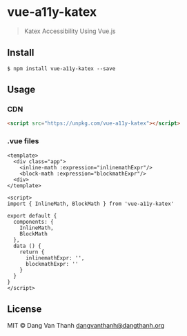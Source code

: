 # vue-a11y-katex

> Katex Accessibility Using Vue.js

## Install

```
$ npm install vue-a11y-katex --save
```

## Usage

### CDN

```html
<script src="https://unpkg.com/vue-a11y-katex"></script>
```

### .vue files

```vue
<template>
  <div class="app">
    <inline-math :expression="inlinemathExpr"/>
    <block-math :expression="blockmathExpr"/>
  <div>
</template>

<script>
import { InlineMath, BlockMath } from 'vue-a11y-katex'

export default {
  components: {
    InlineMath,
    BlockMath
  },
  data () {
    return {
      inlinemathExpr: '',
      blockmathExpr: ''
    }
  }
}
</script>
```

## License

MIT © Dang Van Thanh <dangvanthanh@dangthanh.org>
